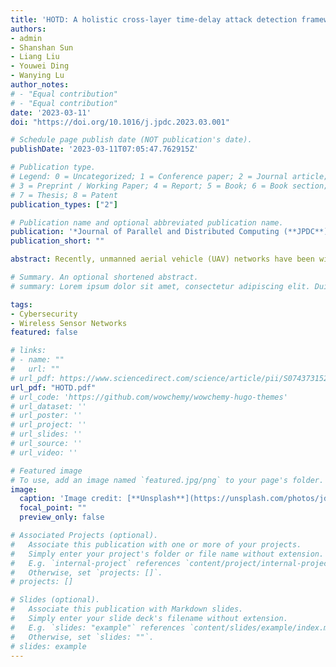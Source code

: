 ```yaml
---
title: 'HOTD: A holistic cross-layer time-delay attack detection framework for unmanned aerial vehicle networks'
authors:
- admin
- Shanshan Sun
- Liang Liu
- Youwei Ding
- Wanying Lu
author_notes:
# - "Equal contribution"
# - "Equal contribution"
date: '2023-03-11'
doi: "https://doi.org/10.1016/j.jpdc.2023.03.001"

# Schedule page publish date (NOT publication's date).
publishDate: '2023-03-11T07:05:47.762915Z'

# Publication type.
# Legend: 0 = Uncategorized; 1 = Conference paper; 2 = Journal article;
# 3 = Preprint / Working Paper; 4 = Report; 5 = Book; 6 = Book section;
# 7 = Thesis; 8 = Patent
publication_types: ["2"]

# Publication name and optional abbreviated publication name.
publication: '*Journal of Parallel and Distributed Computing (**JPDC**)* [**CORE A**, CCF B, SCI-Q1, IF 4.542]'
publication_short: ""

abstract: Recently, unmanned aerial vehicle (UAV) networks have been widely used in military and civilian scenarios; however, they suffer various attacks. Time-delay attacks maliciously delay the transmission of packets without tampering with the contents or significantly affecting the transmission pattern, making detection difficult. In this paper, a holistic cross-layer time-delay attack detection framework (HOTD) is proposed for UAV networks. A holistic selection of the delay-related features available at all layers is performed, before adopting supervised learning to build a consistency model between these features and the corresponding forwarding delay to calculate the degree of consistency of each node. Finally, the clustering method is used to distinguish malicious from benign nodes according to their degree of consistency. Experimental results show that the performance of HOTD is superior to that of state-of-the-art detection methods, and it achieves a detection accuracy higher than 85% with less than 2.5% additional overhead.

# Summary. An optional shortened abstract.
# summary: Lorem ipsum dolor sit amet, consectetur adipiscing elit. Duis posuere tellus ac convallis placerat. Proin tincidunt magna sed ex sollicitudin condimentum.

tags:
- Cybersecurity
- Wireless Sensor Networks
featured: false

# links:
# - name: ""
#   url: ""
# url_pdf: https://www.sciencedirect.com/science/article/pii/S0743731523000370
url_pdf: "HOTD.pdf"
# url_code: 'https://github.com/wowchemy/wowchemy-hugo-themes'
# url_dataset: ''
# url_poster: ''
# url_project: ''
# url_slides: ''
# url_source: ''
# url_video: ''

# Featured image
# To use, add an image named `featured.jpg/png` to your page's folder. 
image:
  caption: 'Image credit: [**Unsplash**](https://unsplash.com/photos/jdD8gXaTZsc)'
  focal_point: ""
  preview_only: false

# Associated Projects (optional).
#   Associate this publication with one or more of your projects.
#   Simply enter your project's folder or file name without extension.
#   E.g. `internal-project` references `content/project/internal-project/index.md`.
#   Otherwise, set `projects: []`.
# projects: []

# Slides (optional).
#   Associate this publication with Markdown slides.
#   Simply enter your slide deck's filename without extension.
#   E.g. `slides: "example"` references `content/slides/example/index.md`.
#   Otherwise, set `slides: ""`.
# slides: example
---
```


<!-- {{% callout note %}}
Click the *Cite* button above to demo the feature to enable visitors to import publication metadata into their reference management software.
{{% /callout %}}

{{% callout note %}}
Create your slides in Markdown - click the *Slides* button to check out the example.
{{% /callout %}}

Supplementary notes can be added here, including [code, math, and images](https://wowchemy.com/docs/writing-markdown-latex/). -->
